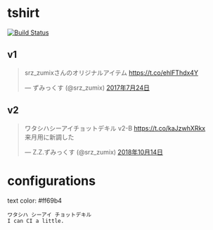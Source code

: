 # tshirt

[![Build Status](https://travis-ci.com/srz-zumix/tshirt.svg?branch=master)](https://travis-ci.com/srz-zumix/tshirt)

## v1

<blockquote class="twitter-tweet" data-lang="ja"><p lang="ja" dir="ltr">srz_zumixさんのオリジナルアイテム <a href="https://t.co/ehlFThdx4Y">https://t.co/ehlFThdx4Y</a></p>&mdash; ずみっくす (@srz_zumix) <a href="https://twitter.com/srz_zumix/status/889332375800299521">2017年7月24日</a></blockquote>
<!-- <script async src="https://platform.twitter.com/widgets.js" charset="utf-8"></script> -->

## v2

<blockquote class="twitter-tweet" data-lang="ja"><p lang="ja" dir="ltr">ワタシハシーアイチョットデキル v2-B <a href="https://t.co/kaJzwhXRkx">https://t.co/kaJzwhXRkx</a><br>来月用に新調した</p>&mdash; Z.Z.ずみっくす (@srz_zumix) <a href="https://twitter.com/srz_zumix/status/1051461553688477696?ref_src=twsrc%5Etfw">2018年10月14日</a></blockquote>
<!-- <script async src="https://platform.twitter.com/widgets.js" charset="utf-8"></script> -->

# configurations

text color: #ff69b4

```
ワタシハ シーアイ チョットデキル
I can CI a little.
```
